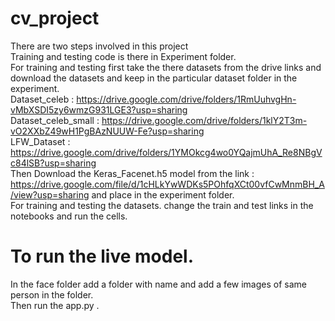 # cv_project
There are two steps involved in this project<br>
Training and testing code is there in Experiment folder.<br>
For training and testing first take the there datasets from the drive links and download the datasets and keep in the particular dataset folder in the experiment. <br>
Dataset_celeb : https://drive.google.com/drive/folders/1RmUuhvgHn-vMbXSDI5zy6wmzG931LGE3?usp=sharing <br>
Dataset_celeb_small : https://drive.google.com/drive/folders/1klY2T3m-vO2XXbZ49wH1PgBAzNUUW-Fe?usp=sharing <br>
LFW_Dataset : https://drive.google.com/drive/folders/1YMOkcg4wo0YQajmUhA_Re8NBgVc84lSB?usp=sharing <br>
Then Download the Keras_Facenet.h5 model from the link : https://drive.google.com/file/d/1cHLkYwWDKs5POhfqXCt00vfCwMnmBH_A/view?usp=sharing and place in the experiment folder. <br>
For training and testing the datasets. change the train and test links in the notebooks and run the cells. <br>

# To run the live model. 
In the face folder add a folder with name and add a few images of same person in the folder. <br>
Then run the app.py .
